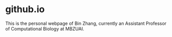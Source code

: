 # github.io
This is the personal webpage of Bin Zhang, currently an Assistant Professor of Computational Biology at MBZUAI.
